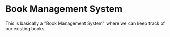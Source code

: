 # Book Management System
This is basically a "Book Management System" where we can keep track of our existing books.

